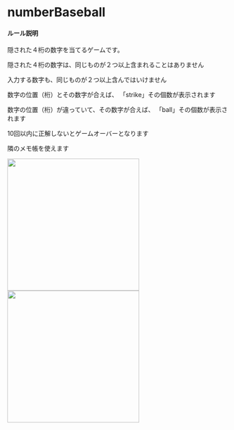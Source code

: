 # numberBaseball

#### ルール説明

隠された４桁の数字を当てるゲームです。

隠された４桁の数字は、同じものが２つ以上含まれることはありません

入力する数字も、同じものが２つ以上含んではいけません

数字の位置（桁）とその数字が合えば、
「strike」その個数が表示されます

数字の位置（桁）が違っていて、その数字が合えば、
「ball」その個数が表示されます

10回以内に正解しないとゲームオーバーとなります

隣のメモ帳を使えます

<div>
  <img src=https://user-images.githubusercontent.com/59629974/101325959-ed80b700-38af-11eb-8657-7bf119e0e85a.png width=300>
  <img src=https://user-images.githubusercontent.com/59629974/101325969-efe31100-38af-11eb-8d65-4e0ef8645529.png width=300>
</div>

